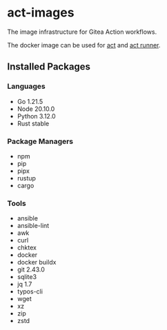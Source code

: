 # act-images

The image infrastructure for Gitea Action workflows.

The docker image can be used for [act](https://github.com/nektos/act) and [act runner](https://gitea.com/gitea/act_runner).

## Installed Packages

### Languages

- Go 1.21.5
- Node 20.10.0
- Python 3.12.0
- Rust stable

### Package Managers

- npm
- pip
- pipx
- rustup
- cargo

### Tools

- ansible
- ansible-lint
- awk
- curl
- chktex
- docker
- docker buildx
- git 2.43.0
- sqlite3
- jq 1.7
- typos-cli
- wget
- xz
- zip
- zstd
